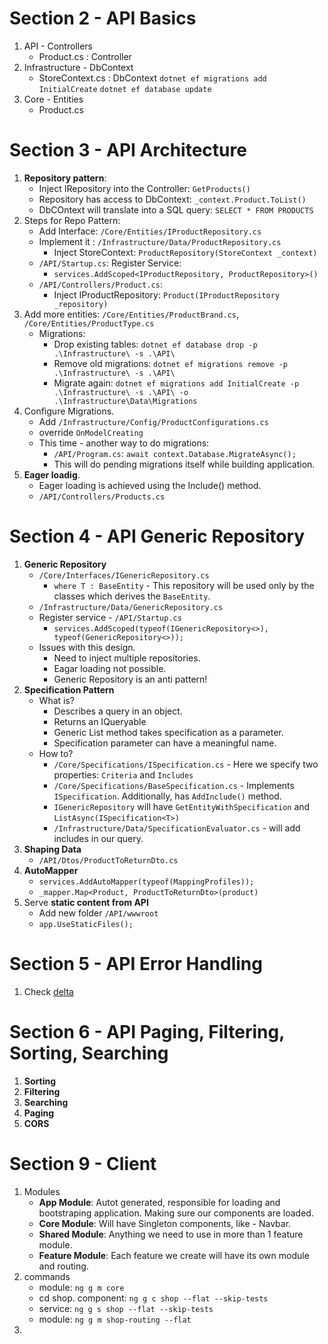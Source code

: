 # Section 2 - API Basics
   1. API
     - Controllers
        - Product.cs : Controller
   1. Infrastructure
     - DbContext
        - StoreContext.cs : DbContext
            `dotnet ef migrations add InitialCreate`
            `dotnet ef database update`
   2. Core
     - Entities
       - Product.cs


# Section 3 - API Architecture
  1. **Repository pattern**:
     - Inject IRepository into the Controller: `GetProducts()`
     - Repository has access to DbContext: `_context.Product.ToList()`
     - DbCOntext will translate into a SQL query: `SELECT * FROM PRODUCTS`
  2. Steps for Repo Pattern:
     - Add Interface: `/Core/Entities/IProductRepository.cs`
     - Implement it : `/Infrastructure/Data/ProductRepository.cs`
        - Inject StoreContext: `ProductRepository(StoreContext _context)`
     - `/API/Startup.cs`: Register Service:
        - `services.AddScoped<IProductRepository, ProductRepository>()`
     - `/API/Controllers/Product.cs`:
        - Inject IProductRepository: `Product(IProductRepository _repository)`
   3. Add more entities: `/Core/Entities/ProductBrand.cs`, `/Core/Entities/ProductType.cs`
      - Migrations:
        - Drop existing tables: `dotnet ef database drop -p .\Infrastructure\ -s .\API\`
        - Remove old migrations: `dotnet ef migrations remove -p .\Infrastructure\ -s .\API\`
        - Migrate again: `dotnet ef migrations add InitialCreate -p .\Infrastructure\ -s .\API\ -o .\Infrastructure\Data\Migrations`
   4. Configure Migrations.
      - Add `/Infrastructure/Config/ProductConfigurations.cs`
      - override `OnModelCreating`
      - This time - another way to do migrations:
        - `/API/Program.cs`: `await context.Database.MigrateAsync();`
        - This will do pending migrations itself while building application.
   5. **Eager loadig**.
      - Eager loading is achieved using the Include() method.
      - `/API/Controllers/Products.cs`

# Section 4 - API Generic Repository
   1. **Generic Repository**
      - `/Core/Interfaces/IGenericRepository.cs`
        - `where T : BaseEntity` - This repository will be used only by the classes which derives the `BaseEntity`.
      - `/Infrastructure/Data/GenericRepository.cs`
      - Register service - `/API/Startup.cs`
        - `services.AddScoped(typeof(IGenericRepository<>), typeof(GenericRepository<>));`
      - Issues with this design.
        - Need to inject multiple repositories.
        - Eagar loading not possible.
        - Generic Repository is an anti pattern!
   2. **Specification Pattern**
      - What is?
        - Describes a query in an object.
        - Returns an IQueryable<T>
        - Generic List method takes specification as a parameter.
        - Specification parameter can have a meaningful name.
      - How to?
        - `/Core/Specifications/ISpecification.cs` - Here we specify two properties: `Criteria` and `Includes`
        - `/Core/Specifications/BaseSpecification.cs` - Implements `ISpecification`. Additionally, has `AddInclude()` method.
        - `IGenericRepository` will have `GetEntityWithSpecification` and `ListAsync(ISpecification<T>)`
        - `/Infrastructure/Data/SpecificationEvaluator.cs` - will add includes in our query.
   3. **Shaping Data**
      - `/API/Dtos/ProductToReturnDto.cs`
   4. **AutoMapper**
      - `services.AddAutoMapper(typeof(MappingProfiles));`
      - `_mapper.Map<Product, ProductToReturnDto>(product)`
   5. Serve **static content from API**
      - Add new folder `/API/wwwroot`
      - `app.UseStaticFiles();`

# Section 5 - API Error Handling
   1. Check [delta](https://github.com/raghav18gupta/dotnetwebapi-angular/commit/f193c08e33c81d2a4585fb0ebb2d2902b71433db)

# Section 6 - API Paging, Filtering, Sorting, Searching
   1. **Sorting**
   2. **Filtering**
   3. **Searching**
   4. **Paging**
   5. **CORS**
# Section 9 - Client
   1. Modules
      - **App Module**: Autot generated, responsible for loading and bootstraping application. Making sure our components are loaded.
      - **Core Module**: Will have Singleton components, like - Navbar.
      - **Shared Module**: Anything we need to use in more than 1 feature module.
      - **Feature Module**: Each feature we create will have its own module and routing.
   2. commands
      - module: `ng g m core`
      - cd shop. component: `ng g c shop --flat --skip-tests`
      - service: `ng g s shop --flat --skip-tests`
      - module: `ng g m shop-routing --flat`
   3. 